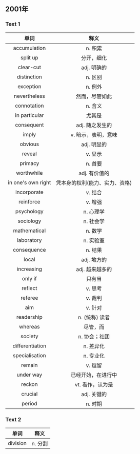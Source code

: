 ## 2001年

### Text 1
|        单词        |              释义              |
|:------------------:|:------------------------------:|
|    accumulation    |             n. 积累            |
|      split up      |           分开，细化           |
|      clear-cut     |           adj. 明确的          |
|     distinction    |             n. 区别            |
|      exception     |             n. 例外            |
|    nevertheless    |         然而，尽管如此         |
|     connotation    |             n. 含义            |
|    in particular   |             尤其是             |
|     consequent     |         adj. 随之发生的        |
|        imply       |       v. 暗示，表明，意味      |
|       obvious      |           adj. 明显的          |
|       reveal       |             v. 显示            |
|       primacy      |             n. 首要            |
|     worthwhile     |          adj. 有价值的         |
| in one's own right | 凭本身的权利(能力、实力、资格) |
|     incorporate    |             v. 结合            |
|      reinforce     |             v. 增强            |
|     psychology     |            n. 心理学           |
|      sociology     |            n. 社会学           |
|    mathematical    |             n. 数学            |
|     laboratory     |            n. 实验室           |
|     consequence    |             n. 结果            |
|        local       |           adj. 地方的          |
|     increasing     |         adj. 越来越多的        |
|       only if      |             只有当             |
|       reflect      |             v. 思考            |
|       referee      |             v. 裁判            |
|         aim        |             v. 针对            |
|     readership     |         n. (统称) 读者         |
|       whereas      |              尽管，而          |
|       society      |          n. 协会；社团         |
|   differentiation  |            n. 差异化           |
|   specialisation   |            n. 专业化           |
|       remain       |             v. 逗留            |
|      under way     |       已经开始，在进行中       |
|       reckon       |        vt. 看作，认为是        |
|       crucial      |           adj. 关键的          |
|       period       |             n. 时期            |

### Text 2
| 单词     | 释义    |
|----------|---------|
| division | n. 分割 |

